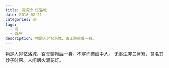 ```yaml
---
title: 浣溪沙·忆洛城
date: 2018-02-21
categories: 词
tags:
  - 词
  - 自然
description: 物是人非忆洛城，百无聊赖后一身。
---
```


物是人非忆洛城，百无聊赖后一身。不寒而栗画中人。
无事生非三月絮，莫名其妙子时风。人间烟火满花灯。